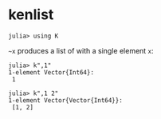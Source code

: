 # kenlist

    julia> using K

`~x` produces a list of with a single element `x`:

    julia> k",1"
    1-element Vector{Int64}:
     1
    
    julia> k",1 2"
    1-element Vector{Vector{Int64}}:
     [1, 2]
